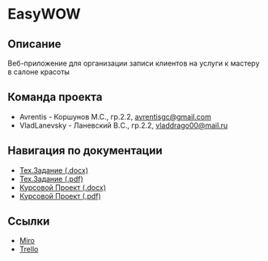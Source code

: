 # EasyWOW

## Описание
Веб-приложение для организации записи клиентов на услуги к мастеру в салоне красоты

## Команда проекта
* Avrentis - Коршунов М.С., гр.2.2, <avrentisgc@gmail.com>
* VladLanevsky - Ланевский В.C., гр.2.2, <vladdrago00@mail.ru>
  
## Навигация по документации

* [Тех.Задание (.docx)](https://github.com/Avrentis/EasyWOW/blob/master/%D0%94%D0%BE%D0%BA%D1%83%D0%BC%D0%B5%D0%BD%D1%82%D0%B0%D1%86%D0%B8%D1%8F/TZ_EasyWOW.docx)
* [Тех.Задание (.pdf)](https://github.com/Avrentis/EasyWOW/blob/master/%D0%94%D0%BE%D0%BA%D1%83%D0%BC%D0%B5%D0%BD%D1%82%D0%B0%D1%86%D0%B8%D1%8F/TZ_EasyWOW.pdf)
* [Курсовой Проект (.docx)](https://github.com/Avrentis/EasyWOW/blob/master/%D0%94%D0%BE%D0%BA%D1%83%D0%BC%D0%B5%D0%BD%D1%82%D0%B0%D1%86%D0%B8%D1%8F/%D0%A1ourse%20Project_EasyWOW.docx)
* [Курсовой Проект (.pdf)](https://github.com/Avrentis/EasyWOW/blob/master/Документация/Course%20Project_EasyWOW.pdf)


## Ссылки

* [Miro](https://miro.com/app/board/o9J_kuk0apk=/)
* [Trello](https://trello.com/b/efuikadp/тп-easywow)

